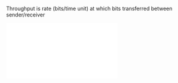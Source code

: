 Throughput is rate (bits/time unit) at which bits transferred between sender/receiver

![Bandwidth vs Throughput](Bandwidth%20vs%20Throughput.md)
